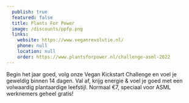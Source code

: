```yaml
---
  publish: true
  featured: false
  title: Plants For Power
  image: /discounts/ppfp.png
  links: 
    website: https://www.veganrevolutie.nl/
    phone: null
    location: null
    order: https://www.plantsforpower.nl/challenge-asml-2022
---
```


Begin het jaar goed, volg onze Vegan Kickstart Challenge en voel je geweldig binnen 14 dagen. Val af, krijg energie & voel je goed met een volwaardig plantaardige leefstijl. Normaal €7, speciaal voor ASML werknemers geheel gratis!

